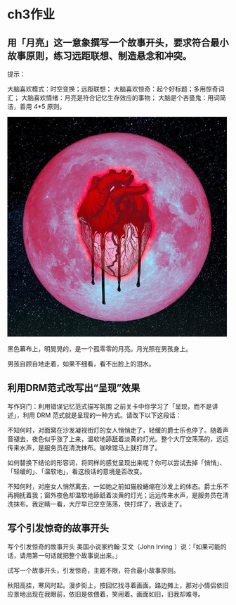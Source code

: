 # ch3作业

## 用「月亮」这一意象撰写一个故事开头，要求符合最小故事原则，练习远距联想、制造悬念和冲突。

提示：

大脑喜欢模式：时空变换；远距联想；
大脑喜欢惊奇：起个好标题；多用惊奇词汇；
大脑喜欢情绪：月亮是符合记忆生存效应的事物；
大脑是个吝啬鬼：用词简洁，善用 4*5 原则。

![血月](https://github.com/LuvSheRyL/Backup_Replay/blob/master/%E4%B8%8B%E8%BD%BD.jpg)

黑色幕布上，明晃晃的，是一个孤零零的月亮。月光照在男孩身上。

男孩自顾自地走着，如果不细看，看不出脸上的泪水。

## 利用DRM范式改写出“呈现”效果

写作窍门：利用错误记忆范式描写氛围
之前关卡中你学习了「呈现，而不是讲述」，利用 DRM 范式就是呈现的一种方式。请改下以下这段话：

不知何时，对面窝在沙发凝视街灯的女人悄悄走了，轻缓的爵士乐也停了。随着声音褪去，夜色似乎涨了上来，温软地舔舐着淡黄的灯光。整个大厅空荡荡的，远远传来水声，是服务员在清洗抹布。咖啡馆马上就打烊了。

如何替换下结论的形容词，将同样的感觉呈现出来呢？你可以尝试去掉「悄悄」、「轻缓的」、「温软地」，看这段话的意境是否改变。

不知何时，对座女人悄然离去，一如她之前如猫般蜷缩在沙发上的体态。爵士乐不再拥抚着我；窗外夜色却温软地舔舐着淡黄的灯光；远远传来水声，是服务员在清洗抹布。我定睛一看，大厅早已空空荡荡，快打烊了，我该走了。

## 写个引发惊奇的故事开头

写个引发惊奇的故事开头
美国小说家约翰·艾文（John Irving ）说：「如果可能的话，请用第一句话就把整个故事说出来。」

试写一个故事开头，引发惊奇，主题不限，符合最小故事原则。

秋阳高挂，寒风时起。漫步街上，按回忆找寻着画面。路边摊上，那对小情侣依旧应景地出现在我眼前，依旧是依偎着，笑闹着。画面如旧，旧我却难寻。
